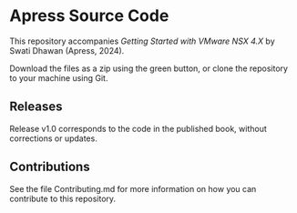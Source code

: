 # Apress Source Code

This repository accompanies *Getting Started with VMware NSX 4.X* by Swati Dhawan (Apress, 2024).


Download the files as a zip using the green button, or clone the repository to your machine using Git.

## Releases

Release v1.0 corresponds to the code in the published book, without corrections or updates.

## Contributions

See the file Contributing.md for more information on how you can contribute to this repository.